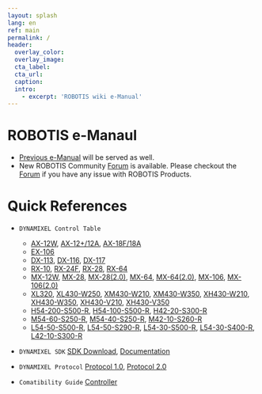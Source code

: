 ```yaml
---
layout: splash
lang: en
ref: main
permalink: /
header:
  overlay_color:
  overlay_image:
  cta_label:
  cta_url:
  caption:
  intro:
    - excerpt: 'ROBOTIS wiki e-Manual'
---
```


# ROBOTIS e-Manaul

- [Previous e-Manual] will be served as well.
- New ROBOTIS Community [Forum] is available. Please checkout the [Forum] if you have any issue with ROBOTIS Products.

# Quick References

- `DYNAMIXEL Control Table`
  - [AX-12W], [AX-12+/12A], [AX-18F/18A]
  - [EX-106]
  - [DX-113], [DX-116], [DX-117]
  - [RX-10], [RX-24F], [RX-28], [RX-64]
  - [MX-12W], [MX-28], [MX-28(2.0)], [MX-64], [MX-64(2.0)], [MX-106], [MX-106(2.0)]
  - [XL320], [XL430-W250], [XM430-W210], [XM430-W350], [XH430-W210], [XH430-W350], [XH430-V210], [XH430-V350]
  - [H54-200-S500-R], [H54-100-S500-R], [H42-20-S300-R]
  - [M54-60-S250-R], [M54-40-S250-R], [M42-10-S260-R]
  - [L54-50-S500-R], [L54-50-S290-R], [L54-30-S500-R], [L54-30-S400-R], [L42-10-S300-R]

- `DYNAMIXEL SDK` [SDK Download](https://github.com/ROBOTIS-GIT/DynamixelSDK/releases), [Documentation](https://github.com/ROBOTIS-GIT/DynamixelSDK/wiki)

- `DYNAMIXEL Protocol` [Protocol 1.0](/docs/en/dxl/protocol1/), [Protocol 2.0](/docs/en/dxl/protocol2/)

- `Comatibility Guide` [Controller](/docs/en/parts/controller/controller_compatibility/)


[AX-12W]: /docs/en/dxl/ax/ax-12w/#control-table-of-eeprom-area
[AX-12+/12A]: /docs/en/dxl/ax/ax-12a/#control-table-of-eeprom-area
[AX-18F/18A]: /docs/en/dxl/ax/ax-18a/#control-table-of-eeprom-area
[EX-106]: /docs/en/dxl/ex/ex-106+/#control-table-of-eeprom-area
[DX-113]: /docs/en/dxl/dx/dx-113/#control-table-of-eeprom-area
[DX-116]: /docs/en/dxl/dx/dx-116/#control-table-of-eeprom-area
[DX-117]: /docs/en/dxl/dx/dx-117/#control-table-of-eeprom-area
[RX-10]: /docs/en/dxl/rx/rx-10/#control-table-of-eeprom-area
[RX-24F]: /docs/en/dxl/rx/rx-24f/#control-table-of-eeprom-area
[RX-28]: /docs/en/dxl/rx/rx-28/#control-table-of-eeprom-area
[RX-64]: /docs/en/dxl/rx/rx-64/#control-table-of-eeprom-area
[MX-12W]: /docs/en/dxl/mx/mx-12w/#control-table-of-eeprom-area
[MX-28]: /docs/en/dxl/mx/mx-28/#control-table-of-eeprom-area
[MX-28(2.0)]: /docs/en/dxl/mx/mx-28-2/#control-table-of-eeprom-area
[MX-64]: /docs/en/dxl/mx/mx-64/#control-table-of-eeprom-area
[MX-64(2.0)]: /docs/en/dxl/mx/mx-64-2/#control-table-of-eeprom-area
[MX-106]: /docs/en/dxl/mx/mx-106/#control-table-of-eeprom-area
[MX-106(2.0)]: /docs/en/dxl/mx/mx-106-2/#control-table-of-eeprom-area
[XL320]: /docs/en/dxl/x/xl320/#control-table-of-eeprom-area
[XL430-W250]: /docs/en/dxl/x/xl430-w250/#control-table-of-eeprom-area
[XM430-W210]: /docs/en/dxl/x/xm430-w210/#control-table-of-eeprom-area
[XM430-W350]: /docs/en/dxl/x/xm430-w350/#control-table-of-eeprom-area
[XH430-W210]: /docs/en/dxl/x/xh430-w210/#control-table-of-eeprom-area
[XH430-W350]: /docs/en/dxl/x/xh430-w350/#control-table-of-eeprom-area
[XH430-V210]: /docs/en/dxl/x/xh430-v210/#control-table-of-eeprom-area
[XH430-V350]: /docs/en/dxl/x/xh430-v350/#control-table-of-eeprom-area
[H54-200-S500-R]: /docs/en/dxl/pro/h54-200-s500-r/#control-table-of-eeprom-area
[H54-100-S500-R]: /docs/en/dxl/pro/h54-100-s500-r/#control-table-of-eeprom-area
[H42-20-S300-R]: /docs/en/dxl/pro/h42-20-s300-r/#control-table-of-eeprom-area
[M54-60-S250-R]: /docs/en/dxl/pro/m54-60-s250-r/#control-table-of-eeprom-area
[M54-40-S250-R]: /docs/en/dxl/pro/m54-40-s250-r/#control-table-of-eeprom-area
[M42-10-S260-R]: /docs/en/dxl/pro/m42-10-s260-r/#control-table-of-eeprom-area
[L54-50-S500-R]: /docs/en/dxl/pro/l54-50-s500-r/#control-table-of-eeprom-area
[L54-50-S290-R]: /docs/en/dxl/pro/l54-50-s290-r/#control-table-of-eeprom-area
[L54-30-S500-R]: /docs/en/dxl/pro/l54-30-s500-r/#control-table-of-eeprom-area
[L54-30-S400-R]: /docs/en/dxl/pro/l54-30-s400-r/#control-table-of-eeprom-area
[L42-10-S300-R]: /docs/en/dxl/pro/l42-10-s300-r/#control-table-of-eeprom-area
[Forum]: http://www.robotis.com/service/forum.php
[Previous e-Manual]: http://support.robotis.com
